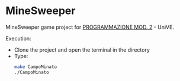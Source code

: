 # MineSweeper

MineSweeper game project for [PROGRAMMAZIONE MOD. 2](https://www.unive.it/data/insegnamento/230202) - UniVE.

Execution: 
  - Clone the project and open the terminal in the directory
  - Type:
    ```bash
    make CampoMinato
    ./CampoMinato
    ```
